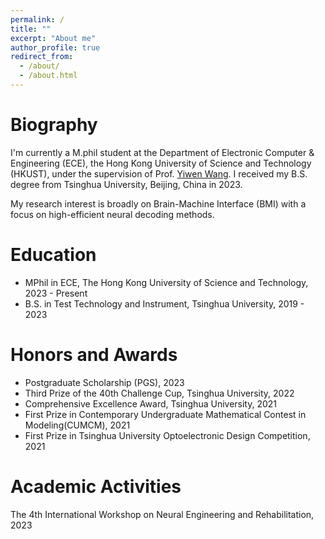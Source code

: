 ```yaml
---
permalink: /
title: ""
excerpt: "About me"
author_profile: true
redirect_from: 
  - /about/
  - /about.html
---
```

Biography
======
I'm currently a M.phil student at the Department of Electronic Computer & Engineering (ECE), the Hong Kong University of Science and Technology (HKUST), under the supervision of Prof. [Yiwen Wang](https://bmi.hkust.edu.hk/people.html). I received my B.S. degree from Tsinghua University, Beijing, China in 2023.

My research interest is broadly on Brain-Machine Interface (BMI) with a focus on high-efficient neural decoding methods.

Education
======
* MPhil in ECE, The Hong Kong University of Science and Technology, 2023 - Present
* B.S. in Test Technology and Instrument, Tsinghua University, 2019 - 2023

Honors and Awards
======
* Postgraduate Scholarship (PGS), 2023
* Third Prize of the 40th Challenge Cup, Tsinghua University, 2022
* Comprehensive Excellence Award, Tsinghua University, 2021
* First Prize in Contemporary Undergraduate Mathematical Contest in Modeling(CUMCM), 2021
* First Prize in Tsinghua University Optoelectronic Design Competition, 2021


Academic Activities
======
The 4th International Workshop on Neural Engineering and Rehabilitation, 2023
